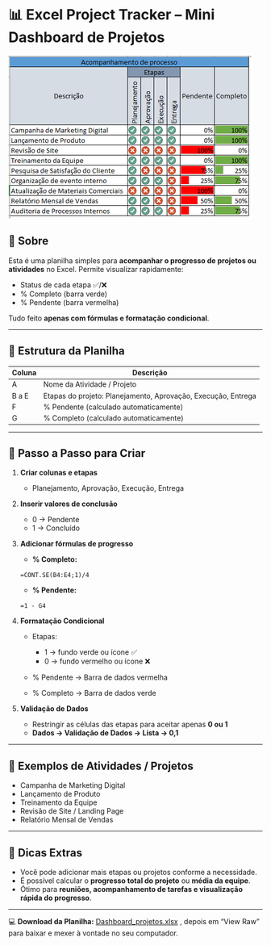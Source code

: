 # 📊 Excel Project Tracker – Mini Dashboard de Projetos

![Dashboard de Projetos](imagem.PNG)


## 🔹 Sobre

Esta é uma planilha simples para **acompanhar o progresso de projetos ou atividades** no Excel. Permite visualizar rapidamente:

* Status de cada etapa ✅/❌
* % Completo (barra verde)
* % Pendente (barra vermelha)

Tudo feito **apenas com fórmulas e formatação condicional**.

---

## 🔹 Estrutura da Planilha

| Coluna | Descrição                                                     |
| ------ | ------------------------------------------------------------- |
| A      | Nome da Atividade / Projeto                                   |
| B a E  | Etapas do projeto: Planejamento, Aprovação, Execução, Entrega |
| F      | % Pendente (calculado automaticamente)                        |
| G      | % Completo (calculado automaticamente)                        |

---

## 🔹 Passo a Passo para Criar

1. **Criar colunas e etapas**

   * Planejamento, Aprovação, Execução, Entrega

2. **Inserir valores de conclusão**

   * 0 → Pendente
   * 1 → Concluído

3. **Adicionar fórmulas de progresso**

   * **% Completo:**

   ```excel
   =CONT.SE(B4:E4;1)/4
   ```

   * **% Pendente:**

   ```excel
   =1 - G4
   ```

4. **Formatação Condicional**

   * Etapas:

     * 1 → fundo verde ou ícone ✅
     * 0 → fundo vermelho ou ícone ❌
   * % Pendente → Barra de dados vermelha
   *  % Completo → Barra de dados verde

5. **Validação de Dados**

   * Restringir as células das etapas para aceitar apenas **0 ou 1**
   * **Dados → Validação de Dados → Lista → 0,1**

---

## 🔹 Exemplos de Atividades / Projetos

* Campanha de Marketing Digital
* Lançamento de Produto
* Treinamento da Equipe
* Revisão de Site / Landing Page
* Relatório Mensal de Vendas

---

## 🔹 Dicas Extras

* Você pode adicionar mais etapas ou projetos conforme a necessidade.
* É possível calcular o **progresso total do projeto** ou **média da equipe**.
* Ótimo para **reuniões, acompanhamento de tarefas e visualização rápida do progresso**.

---

💻 **Download da Planilha:** [Dashboard\_projetos.xlsx](https://github.com/jeanvyctor/dashboard_projetos_excel/blob/main/Dashboard_projetos.xlsx) , depois em “View Raw” para baixar e mexer à vontade no seu computador.
